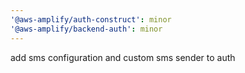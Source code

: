```yaml
---
'@aws-amplify/auth-construct': minor
'@aws-amplify/backend-auth': minor
---
```


add sms configuration and custom sms sender to auth

